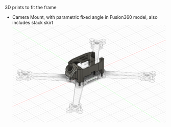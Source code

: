 3D prints to fit the frame

- Camera Mount, with parametric fixed angle in Fusion360 model, also includes stack skirt
![image](camera_mount.png)
